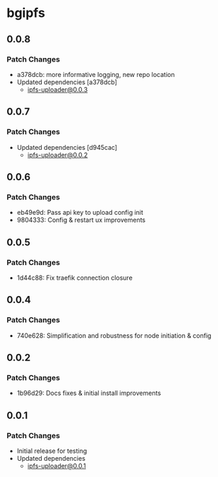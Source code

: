 # bgipfs

## 0.0.8

### Patch Changes

- a378dcb: more informative logging, new repo location
- Updated dependencies [a378dcb]
  - ipfs-uploader@0.0.3

## 0.0.7

### Patch Changes

- Updated dependencies [d945cac]
  - ipfs-uploader@0.0.2

## 0.0.6

### Patch Changes

- eb49e9d: Pass api key to upload config init
- 9804333: Config & restart ux improvements

## 0.0.5

### Patch Changes

- 1d44c88: Fix traefik connection closure

## 0.0.4

### Patch Changes

- 740e628: Simplification and robustness for node initiation & config

## 0.0.2

### Patch Changes

- 1b96d29: Docs fixes & initial install improvements

## 0.0.1

### Patch Changes

- Initial release for testing
- Updated dependencies
  - ipfs-uploader@0.0.1
